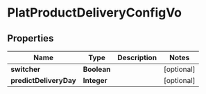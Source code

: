 

# PlatProductDeliveryConfigVo


## Properties

Name | Type | Description | Notes
------------ | ------------- | ------------- | -------------
**switcher** | **Boolean** |  |  [optional]
**predictDeliveryDay** | **Integer** |  |  [optional]



